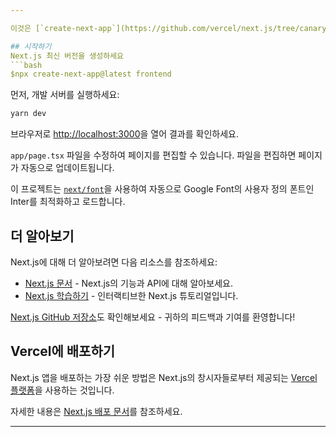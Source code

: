 ```yaml
---

이것은 [`create-next-app`](https://github.com/vercel/next.js/tree/canary/packages/create-next-app)으로 시작된 [Next.js](https://nextjs.org/) 프로젝트입니다.

## 시작하기
Next.js 최신 버전을 생성하세요
```bash
$npx create-next-app@latest frontend
```

먼저, 개발 서버를 실행하세요:

```bash
yarn dev
```

브라우저로 [http://localhost:3000](http://localhost:3000)을 열어 결과를 확인하세요.

`app/page.tsx` 파일을 수정하여 페이지를 편집할 수 있습니다. 파일을 편집하면 페이지가 자동으로 업데이트됩니다.

이 프로젝트는 [`next/font`](https://nextjs.org/docs/basic-features/font-optimization)을 사용하여 자동으로 Google Font의 사용자 정의 폰트인 Inter를 최적화하고 로드합니다.

## 더 알아보기

Next.js에 대해 더 알아보려면 다음 리소스를 참조하세요:

- [Next.js 문서](https://nextjs.org/docs) - Next.js의 기능과 API에 대해 알아보세요.
- [Next.js 학습하기](https://nextjs.org/learn) - 인터랙티브한 Next.js 튜토리얼입니다.

[Next.js GitHub 저장소](https://github.com/vercel/next.js/)도 확인해보세요 - 귀하의 피드백과 기여를 환영합니다!

## Vercel에 배포하기

Next.js 앱을 배포하는 가장 쉬운 방법은 Next.js의 창시자들로부터 제공되는 [Vercel 플랫폼](https://vercel.com/new?utm_medium=default-template&filter=next.js&utm_source=create-next-app&utm_campaign=create-next-app-readme)을 사용하는 것입니다.

자세한 내용은 [Next.js 배포 문서](https://nextjs.org/docs/deployment)를 참조하세요.

---
```

